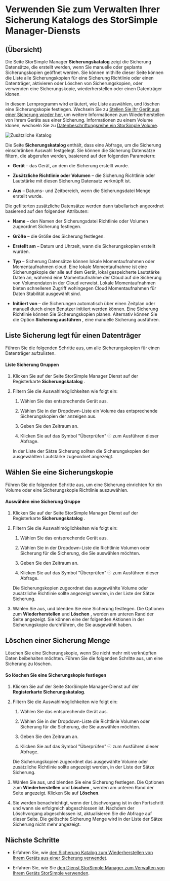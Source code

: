 <properties 
   pageTitle="Verwalten Ihrer StorSimple Sicherung Katalog | Microsoft Azure"
   description="Verwendung die StorSimple Manager Sicherungskatalog Seite in der Liste auswählen, und löschen zusätzliche Datensätze für einen Datenträger erläutert."
   services="storsimple"
   documentationCenter="NA"
   authors="SharS"
   manager="carmonm"
   editor="" />
<tags 
   ms.service="storsimple"
   ms.devlang="NA"
   ms.topic="article"
   ms.tgt_pltfrm="NA"
   ms.workload="TBD"
   ms.date="04/28/2016"
   ms.author="v-sharos" />

# <a name="use-the-storsimple-manager-service-to-manage-your-backup-catalog"></a>Verwenden Sie zum Verwalten Ihrer Sicherung Katalogs des StorSimple Manager-Diensts

## <a name="overview"></a>(Übersicht)

Die Seite StorSimple Manager **Sicherungskatalog** zeigt die Sicherung Datensätze, die erstellt werden, wenn Sie manuelle oder geplante Sicherungskopien geöffnet werden. Sie können mithilfe dieser Seite können die Liste alle Sicherungskopien für eine Sicherung Richtlinie oder einen Datenträger, aktivieren oder Löschen von Sicherungskopien, oder verwenden eine Sicherungskopie, wiederherstellen oder einen Datenträger klonen.

In diesem Lernprogramm wird erläutert, wie Liste auswählen, und löschen eine Sicherungskopie festlegen. Wechseln Sie zu [Stellen Sie Ihr Gerät aus einer Sicherung wieder her](storsimple-restore-from-backup-set.md), um weitere Informationen zum Wiederherstellen von Ihrem Geräts aus einer Sicherung. Informationen zu einem Volume klonen, wechseln Sie zu [Datenbeschriftungsreihe ein StorSimple Volume](storsimple-clone-volume.md).

![Zusätzliche Katalog](./media/storsimple-manage-backup-catalog/backupcatalog.png) 

Die Seite **Sicherungskatalog** enthält, dass eine Abfrage, um die Sicherung einschränken Auswahl festgelegt. Sie können die Sicherung Datensätze filtern, die abgerufen werden, basierend auf den folgenden Parametern:

- **Gerät** – das Gerät, an dem die Sicherung erstellt wurde.

- **Zusätzliche Richtlinie oder Volumen** – die Sicherung Richtlinie oder Lautstärke mit diesen Sicherung Datensatz verknüpft ist.

- **Aus** – Datums- und Zeitbereich, wenn die Sicherungsdatei Menge erstellt wurde.

Die gefilterten zusätzliche Datensätze werden dann tabellarisch angeordnet basierend auf den folgenden Attributen:

- **Name** – den Namen der Sicherungsdatei Richtlinie oder Volumen zugeordnet Sicherung festlegen.

- **Größe** – die Größe des Sicherung festlegen.

- **Erstellt am** – Datum und Uhrzeit, wann die Sicherungskopien erstellt wurden. 

- **Typ** – Sicherung Datensätze können lokale Momentaufnahmen oder Momentaufnahmen cloud. Eine lokale Momentaufnahme ist eine Sicherungskopie der alle auf dem Gerät, lokal gespeicherte Lautstärke Daten an, während eine Momentaufnahme der Cloud auf die Sicherung von Volumendaten in der Cloud verweist. Lokale Momentaufnahmen bieten schnelleren Zugriff wohingegen Cloud Momentaufnahmen für Daten Stabilität ausgewählt sind.

- **Initiiert von** – die Sicherungen automatisch über einen Zeitplan oder manuell durch einen Benutzer initiiert werden können. Eine Sicherung Richtlinie können Sie Sicherungskopien planen. Alternativ können Sie die Option **Sicherung ausführen** , eine manuelle Sicherung ausführen.

## <a name="list-backup-sets-for-a-volume"></a>Liste Sicherung legt für einen Datenträger
 
Führen Sie die folgenden Schritte aus, um alle Sicherungskopien für einen Datenträger aufzulisten.

#### <a name="to-list-backup-sets"></a>Liste Sicherung Gruppen

1. Klicken Sie auf der Seite StorSimple Manager Dienst auf der Registerkarte **Sicherungskatalog** .

2. Filtern Sie die Auswahlmöglichkeiten wie folgt ein:

    1. Wählen Sie das entsprechende Gerät aus.

    2. Wählen Sie in der Dropdown-Liste ein Volume das entsprechende Sicherungskopien der anzeigen aus.

    3. Geben Sie den Zeitraum an.

    4. Klicken Sie auf das Symbol "Überprüfen" ![Kontrollkästchen-Symbol](./media/storsimple-manage-backup-catalog/HCS_CheckIcon.png) zum Ausführen dieser Abfrage.
 
    In der Liste der Sätze Sicherung sollten die Sicherungskopien der ausgewählten Lautstärke zugeordnet angezeigt.

## <a name="select-a-backup-set"></a>Wählen Sie eine Sicherungskopie

Führen Sie die folgenden Schritte aus, um eine Sicherung einrichten für ein Volume oder eine Sicherungskopie Richtlinie auszuwählen.

#### <a name="to-select-a-backup-set"></a>Auswählen eine Sicherung Gruppe

1. Klicken Sie auf der Seite StorSimple Manager Dienst auf der Registerkarte **Sicherungskatalog** .

2. Filtern Sie die Auswahlmöglichkeiten wie folgt ein:

    1. Wählen Sie das entsprechende Gerät aus.

    2. Wählen Sie in der Dropdown-Liste die Richtlinie Volumen oder Sicherung für die Sicherung, die Sie auswählen möchten.

    3. Geben Sie den Zeitraum an.

    4. Klicken Sie auf das Symbol "Überprüfen" ![Kontrollkästchen-Symbol](./media/storsimple-manage-backup-catalog/HCS_CheckIcon.png) zum Ausführen dieser Abfrage.

    Die Sicherungskopien zugeordnet das ausgewählte Volume oder zusätzliche Richtlinie sollte angezeigt werden, in der Liste der Sätze Sicherung.

3. Wählen Sie aus, und blenden Sie eine Sicherung festlegen. Die Optionen zum **Wiederherstellen** und **Löschen** , werden am unteren Rand der Seite angezeigt. Sie können eine der folgenden Aktionen in der Sicherungskopie durchführen, die Sie ausgewählt haben.

## <a name="delete-a-backup-set"></a>Löschen einer Sicherung Menge

Löschen Sie eine Sicherungskopie, wenn Sie nicht mehr mit verknüpften Daten beibehalten möchten. Führen Sie die folgenden Schritte aus, um eine Sicherung zu löschen.

#### <a name="to-delete-a-backup-set"></a>So löschen Sie eine Sicherungskopie festlegen

1. Klicken Sie auf der Seite StorSimple Manager-Dienst auf der **Registerkarte Sicherungskatalog**.

2. Filtern Sie die Auswahlmöglichkeiten wie folgt ein:

    1. Wählen Sie das entsprechende Gerät aus.

    2. Wählen Sie in der Dropdown-Liste die Richtlinie Volumen oder Sicherung für die Sicherung, die Sie auswählen möchten.

    3. Geben Sie den Zeitraum an.

    4. Klicken Sie auf das Symbol "Überprüfen" ![Kontrollkästchen-Symbol](./media/storsimple-manage-backup-catalog/HCS_CheckIcon.png) zum Ausführen dieser Abfrage.

    Die Sicherungskopien zugeordnet das ausgewählte Volume oder zusätzliche Richtlinie sollte angezeigt werden, in der Liste der Sätze Sicherung.

3. Wählen Sie aus, und blenden Sie eine Sicherung festlegen. Die Optionen zum **Wiederherstellen** und **Löschen** , werden am unteren Rand der Seite angezeigt. Klicken Sie auf **Löschen**.

4. Sie werden benachrichtigt, wenn der Löschvorgang ist in den Fortschritt und wann sie erfolgreich abgeschlossen ist. Nachdem der Löschvorgang abgeschlossen ist, aktualisieren Sie die Abfrage auf dieser Seite. Die gelöschte Sicherung Menge wird in der Liste der Sätze Sicherung nicht mehr angezeigt.

## <a name="next-steps"></a>Nächste Schritte

- Erfahren Sie, wie [den Sicherung Katalog zum Wiederherstellen von Ihrem Geräts aus einer Sicherung verwendet](storsimple-restore-from-backup-set.md).

- Erfahren Sie, wie Sie [den Dienst StorSimple Manager zum Verwalten von Ihrem Geräts StorSimple verwenden](storsimple-manager-service-administration.md).
